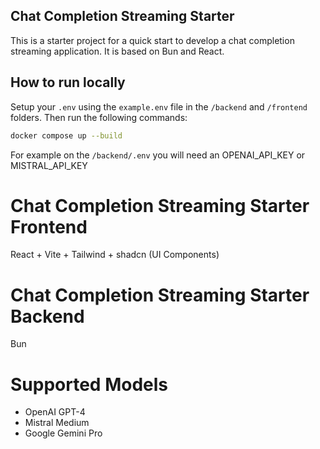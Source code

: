 ## Chat Completion Streaming Starter

This is a starter project for a quick start to develop a chat completion streaming application. It is based on Bun and React.

## How to run locally
Setup your `.env` using the `example.env` file in the `/backend` and `/frontend` folders. Then run the following commands:
```bash
docker compose up --build
```

For example on the `/backend/.env` you will need an OPENAI_API_KEY or MISTRAL_API_KEY

# Chat Completion Streaming Starter Frontend
React + Vite + Tailwind + shadcn (UI Components)

# Chat Completion Streaming Starter Backend
Bun

# Supported Models
- OpenAI GPT-4
- Mistral Medium
- Google Gemini Pro
